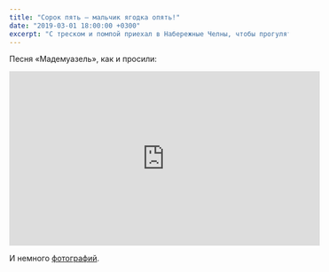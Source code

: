 ```yaml
---
title: "Сорок пять — мальчик ягодка опять!"
date: "2019-03-01 18:00:00 +0300"
excerpt: "С треском и помпой приехал в Набережные Челны, чтобы прогулять свой юбилей с друзьями-туристами."
---
```


Песня «Мадемуазель», как и просили:

<div class="video-wrapper">
  <iframe width="560" height="315" src="https://www.youtube.com/embed/BkBmZBNfuLw" frameborder="0" allow="accelerometer; autoplay; encrypted-media; gyroscope; picture-in-picture" allowfullscreen></iframe>
</div>

И немного [фотографий](https://disk.yandex.ru/a/0YhH4DX93_yQZw).
